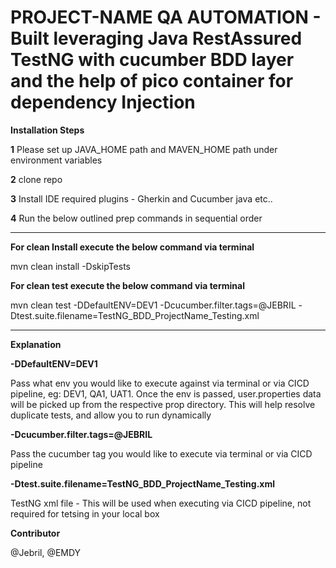 # **PROJECT-NAME QA AUTOMATION** - Built leveraging Java RestAssured TestNG with cucumber BDD layer and the help of pico container for dependency Injection

**Installation Steps**

**1**
Please set up JAVA_HOME path and MAVEN_HOME path under environment variables

**2**
clone repo

**3**
Install IDE required plugins - Gherkin and Cucumber java etc..

**4**
Run the below outlined prep commands in sequential order

****

**For clean Install execute the below command via terminal**

mvn clean install -DskipTests

**For clean test execute the below command via terminal**

mvn clean test -DDefaultENV=DEV1 -Dcucumber.filter.tags=@JEBRIL -Dtest.suite.filename=TestNG_BDD_ProjectName_Testing.xml

****

****Explanation****

**-DDefaultENV=DEV1**

Pass what env you would like to execute against via terminal or via CICD pipeline, eg: DEV1, QA1, UAT1.
Once the env is passed, user.properties data will be picked up from the respective prop directory. 
This will help resolve duplicate tests, and allow you to run dynamically

**-Dcucumber.filter.tags=@JEBRIL**

Pass the cucumber tag you would like to execute via terminal or via CICD pipeline


**-Dtest.suite.filename=TestNG_BDD_ProjectName_Testing.xml**

TestNG xml file - This will be used when executing via CICD pipeline, not required for tetsing in your local box

****Contributor****

@Jebril, @EMDY 